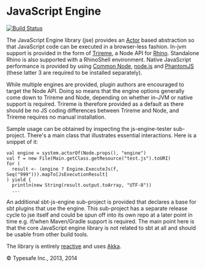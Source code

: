 JavaScript Engine
=================

[![Build Status](https://api.travis-ci.org/typesafehub/js-engine.png?branch=master)](https://travis-ci.org/typesafehub/js-engine)

The JavaScript Engine library (jse) provides an [Actor](http://en.wikipedia.org/wiki/Actor_model) based abstraction so that JavaScript code can be 
executed in a browser-less fashion. In-jvm support is provided in the form of [Trireme](https://github.com/apigee/trireme#trireme),
a Node API for [Rhino](https://developer.mozilla.org/en/docs/Rhino). Standalone Rhino is also supported with a RhinoShell environment.
Native JavaScript performance is provided by using
[Common Node](http://olegp.github.io/common-node/),
[node.js](http://nodejs.org/) and
[PhantomJS](http://phantomjs.org/) (these latter 3 are required to be installed separately).

While multiple engines are provided, plugin authors are encouraged to target the Node API. Doing so means that the
engine options generally come down to Trireme and Node, depending on whether in-JVM or native support is required. Trireme
is therefore provided as a default as there should be no JS coding differences between Trireme and Node, and Trireme
requires no manual installation.

Sample usage can be obtained by inspecting the js-engine-tester sub-project. There's a main class that
illustrates essential interactions. Here is a snippet of it:

    val engine = system.actorOf(Node.props(), "engine")
    val f = new File(Main.getClass.getResource("test.js").toURI)
    for (
      result <- (engine ? Engine.ExecuteJs(f, Seq("999"))).mapTo[JsExecutionResult]
    ) yield {
      println(new String(result.output.toArray, "UTF-8"))
      ...

An additional sbt-js-engine sub-project is provided that declares a base for sbt plugins that use the engine.
This sub-project has a separate release cycle to jse itself and could be spun off into its own repo at a later
point in time e.g. if/when Maven/Gradle support is required. The main point here is that the core JavaScript engine
library is not related to sbt at all and should be usable from other build tools.

The library is entirely [reactive](http://www.reactivemanifesto.org/) and uses [Akka](http://akka.io/).

&copy; Typesafe Inc., 2013, 2014
